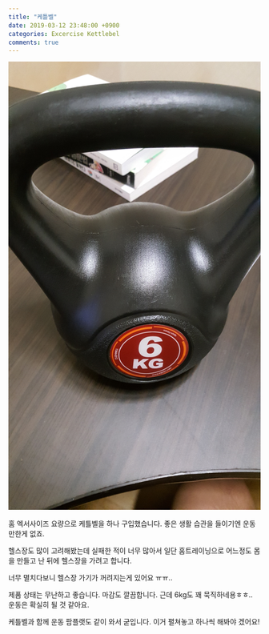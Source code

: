 ```yaml
---
title: "케틀벨"
date: 2019-03-12 23:48:00 +0900
categories: Excercise Kettlebel
comments: true
---
```


![images](https://github.com/DeveloperKHJ/DeveloperKHJ.github.io/blob/master/_images/kettlebell.jpg?raw=true)

홈 엑서사이즈 요량으로 케틀벨을 하나 구입했습니다. 좋은 생활 습관을 들이기엔 운동만한게 없죠.

헬스장도 많이 고려해봤는데 실패한 적이 너무 많아서 일단 홈트레이닝으로 어느정도 몸을 만들고 난 뒤에 헬스장을 가려고 합니다.

너무 멸치다보니 헬스장 가기가 꺼려지는게 있어요 ㅠㅠ..

제품 상태는 무난하고 좋습니다. 마감도 깔끔합니다. 근데 6kg도 꽤 묵직하네용ㅎㅎ.. 운동은 확실히 될 것 같아요.

케틀벨과 함께 운동 팜플랫도 같이 와서 굳입니다. 이거 펼쳐놓고 하나씩 해봐야 겠어요!


